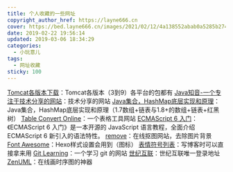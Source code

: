 ```yaml
---
title: 个人收藏的一些网址
copyright_author_href: https://layne666.cn
cover: https://bed.layne666.cn/images/2021/02/12/4a138552abab0a5285b274cd71eea43e.jpg
date: 2019-02-22 19:56:14
updated: 2019-03-06 18:34:29
categories: 
  - 小玩意儿
tags: 
  - 网址收藏
sticky: 100
---
```


<div id="aplayer-uxAIfEUs" class="aplayer aplayer-tag-marker meting-tag-marker" data-id="1398663411" data-server="netease" data-type="song" data-mode="circulation" data-autoplay="false" data-mutex="true" data-listmaxheight="340px" data-preload="auto" data-theme="#3F51B5"></div>

[Tomcat各版本下载](http://archive.apache.org/dist/tomcat/)：Tomcat各版本（3到9）各平台的包都有
[Java知音-一个专注于技术分享的网站](https://www.javazhiyin.com/)：技术分享的网站
[Java集合，HashMap底层实现和原理](https://my.oschina.net/90888/blog/1626045)：Java集合，HashMap底层实现和原理（1.7数组+链表与1.8+的数组+链表+红黑树）
[Table Convert Online](https://tableconvert.com/)：一个表格工具网站
[ECMAScript 6 入门](http://es6.ruanyifeng.com/)：《ECMAScript 6 入门》是一本开源的 JavaScript 语言教程，全面介绍 ECMAScript 6 新引入的语法特性。
[remove](https://www.remove.bg)：在线抠图网站，去除图片背景
[Font Awesome](http://fontawesome.dashgame.com/)：Hexo样式设置会用到（图标）
[表情符号列表](http://cn.piliapp.com/emoji/list/)：写博客时可以直接拿来用
[Git Learning](https://learngitbranching.js.org/)：一个学习 git 的网站
[世纪互联](https://portal.partner.microsoftonline.cn/)：世纪互联唯一登录地址
[ZenUML](https://app.zenuml.com/)：在线画时序图的神器

